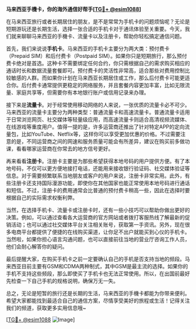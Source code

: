 **马来西亚手機卡，你的海外通信好帮手[[TG💪+ @esim1088](https://t.me/s/esim1088)]**

在马来西亚旅行或者长期居住的朋友，是不是常常为手机卡的问题烦恼呢？无论是短期游玩还是长期生活，选择一张合适的手机卡对于通讯体验至关重要。今天，我们就来聊聊马来西亚的手機卡、流量卡以及注册卡，帮助你轻松搞定通信问题。

首先，我们来说说**手机卡**。马来西亚的手机卡主要分为两大类：预付费卡（Prepaid SIM）和后付费卡（Postpaid SIM）。如果你只是短期旅行，那么预付费卡绝对是首选。这种卡不需要绑定任何合约，你只需根据自己的需求购买相应的通话时长和数据流量套餐即可。预付费卡的灵活性非常高，适合那些对费用控制比较敏感的人群。而如果你计划在马来西亚长期居住或工作，那么后付费卡可能更适合你。后付费卡通常提供更稳定的网络服务，并且套餐内容更加丰富，比如无限流量、家庭共享等，但需要你有本地银行账户或信用记录来办理。

接下来是**流量卡**。对于经常使用移动网络的人来说，一张优质的流量卡必不可少。马来西亚的流量卡主要分为两种类型：普通流量卡和高速流量卡。普通流量卡适用于日常浏览网页、社交媒体等轻量级应用，而高速流量卡则适合高清视频流媒体、在线游戏等重度用户。值得一提的是，许多运营商还推出了针对特定APP的定向流量包，比如YouTube、Netflix等，这样你可以享受更加优惠的价格。不过需要注意的是，不同运营商之间的网速和服务质量可能会有所差异，建议在购买前多做功课，看看哪家运营商在你常去的地方信号更好。

再来看看**注册卡**。注册卡主要是为那些希望获得本地号码的用户提供方便。有了本地号码，不仅可以更方便地接打电话，还能用来接收银行验证码、社交媒体验证等信息。对于需要频繁联系当地朋友或客户的用户来说，注册卡非常实用。此外，有些注册卡还支持国际漫游功能，即使你在其他国家也能正常使用本地号码进行通话和短信。不过，注册卡的费用通常会比普通的预付费卡稍高一些，因此在选择时要根据自己的实际需求权衡利弊。

当然，在选择手机卡、流量卡或注册卡时，还有一些小技巧可以帮助你做出更好的决策。例如，可以通过查看各大运营商的官方网站或者拨打客服热线了解最新的促销活动；也可以通过社交媒体平台关注相关账号，获取第一手资讯。另外，现在很多电商平台都提供了便捷的在线购买渠道，让你足不出户就能买到心仪的手机卡。当然啦，如果你担心语言沟通问题，也可以直接前往当地的营业厅咨询工作人员，他们会耐心解答你的疑问。

最后提醒大家，在购买手机卡之前一定要确认自己的手机是否支持当地的频段。马来西亚目前主要有GSM和CDMA两种制式，其中GSM是最主流的选择。如果你的手机不支持这些频段，那么即使买了手机卡也无法正常使用。所以，在出国前最好先检查一下自己手机的规格说明，确保万无一失。

总之，无论是短暂的旅行还是长期的生活，马来西亚的手機卡都能为你带来便利。希望大家都能找到最适合自己的通信方案，尽情享受美好的旅程或生活！记得关注我们的频道，获取更多实用信息哦~ 

[[TG💪+ @esim1088](https://t.me/s/esim1088) ![Image](https://i.postimg.cc/4NQfJmqS/Snipaste-2025-05-13-00-14-12.png)]